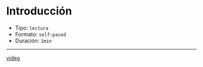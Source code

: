 # Introducción

- Tipo: `lectura`
- Formato: `self-paced`
- Duración: `1min`

***

[video](https://youtu.be/FVKgi9nGdC0)
